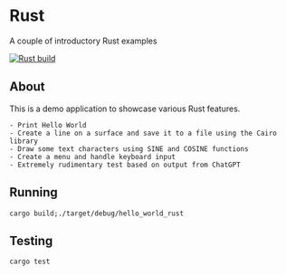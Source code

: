 # Rust
A couple of introductory Rust examples

[![Rust build](https://github.com/eugenevdm/rust/actions/workflows/rust.yml/badge.svg)](https://github.com/eugenevdm/rust/actions/workflows/rust.yml)



## About

This is a demo application to showcase various Rust features.

    - Print Hello World
    - Create a line on a surface and save it to a file using the Cairo library
    - Draw some text characters using SINE and COSINE functions
    - Create a menu and handle keyboard input
    - Extremely rudimentary test based on output from ChatGPT

## Running

`cargo build;./target/debug/hello_world_rust`

## Testing

`cargo test`
